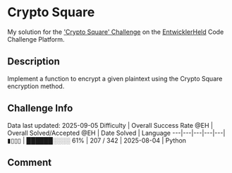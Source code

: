 # Crypto Square

My solution for the ['Crypto Square' Challenge](https://platform.entwicklerheld.de/challenge/crypto-square?technology=Python) on the [EntwicklerHeld](https://platform.entwicklerheld.de/) Code Challenge Platform.

## Description
Implement a function to encrypt a given plaintext using the Crypto Square encryption method.

## Challenge Info
Data last updated: 2025-09-05
Difficulty | Overall Success Rate @EH | Overall Solved/Accepted @EH | Date Solved | Language
---|---|---|---|---|
▮▯▯▯ | ██████░░░░ 61% | 207 / 342 | 2025-08-04 | Python

## Comment
